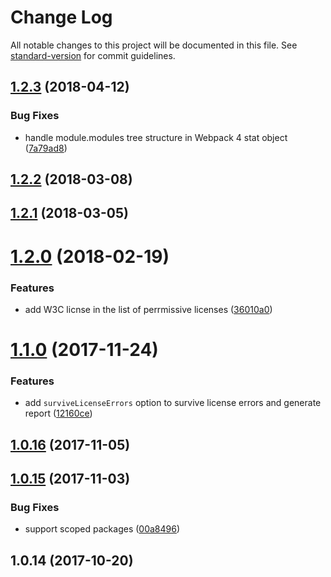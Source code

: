 # Change Log

All notable changes to this project will be documented in this file. See [standard-version](https://github.com/conventional-changelog/standard-version) for commit guidelines.

<a name="1.2.3"></a>
## [1.2.3](https://github.com/JetBrains/ring-ui-license-checker/compare/v1.2.2...v1.2.3) (2018-04-12)


### Bug Fixes

* handle module.modules tree structure in Webpack 4 stat object ([7a79ad8](https://github.com/JetBrains/ring-ui-license-checker/commit/7a79ad8))



<a name="1.2.2"></a>
## [1.2.2](https://github.com/JetBrains/ring-ui-license-checker/compare/v1.2.1...v1.2.2) (2018-03-08)



<a name="1.2.1"></a>
## [1.2.1](https://github.com/JetBrains/ring-ui-license-checker/compare/v1.2.0...v1.2.1) (2018-03-05)



<a name="1.2.0"></a>
# [1.2.0](https://github.com/JetBrains/ring-ui-license-checker/compare/v1.1.0...v1.2.0) (2018-02-19)


### Features

* add W3C licnse in the list of perrmissive licenses ([36010a0](https://github.com/JetBrains/ring-ui-license-checker/commit/36010a0))



<a name="1.1.0"></a>
# [1.1.0](https://github.com/JetBrains/ring-ui-license-checker/compare/v1.0.16...v1.1.0) (2017-11-24)


### Features

* add `surviveLicenseErrors` option to survive license errors and generate report ([12160ce](https://github.com/JetBrains/ring-ui-license-checker/commit/12160ce))



<a name="1.0.16"></a>
## [1.0.16](https://github.com/JetBrains/ring-ui-license-checker/compare/v1.0.15...v1.0.16) (2017-11-05)



<a name="1.0.15"></a>
## [1.0.15](https://github.com/JetBrains/ring-ui-license-checker/compare/v1.0.14...v1.0.15) (2017-11-03)


### Bug Fixes

* support scoped packages ([00a8496](https://github.com/JetBrains/ring-ui-license-checker/commit/00a8496))



<a name="1.0.14"></a>
## 1.0.14 (2017-10-20)
